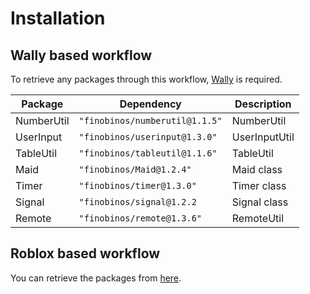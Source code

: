 # Installation

## Wally based workflow

To retrieve any packages through this workflow, [Wally](https://github.com/UpliftGames/wally) is required.
 
| Package | Dependency | Description |
| -- | -- | -- |
| NumberUtil | `"finobinos/numberutil@1.1.5"` | NumberUtil |
| UserInput | `"finobinos/userinput@1.3.0"` | UserInputUtil |
| TableUtil | `"finobinos/tableutil@1.1.6"` | TableUtil |
| Maid | `"finobinos/Maid@1.2.4"` | Maid class |
| Timer | `"finobinos/timer@1.3.0"` | Timer class |
| Signal | `"finobinos/signal@1.2.2` | Signal class |
| Remote | `"finobinos/remote@1.3.6"` | RemoteUtil |

## Roblox based workflow

You can retrieve the packages from [here](https://www.roblox.com/library/7930326233).